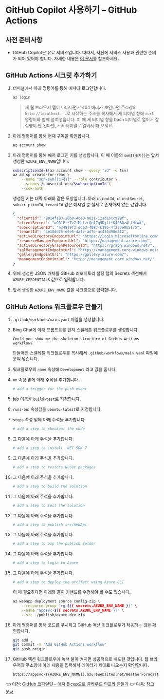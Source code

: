 # GitHub Copilot 사용하기 &ndash; GitHub Actions

## 사전 준비사항

- GitHub Copilot은 유료 서비스입니다. 따라서, 사전에 서비스 사용과 관련한 준비가 되어 있어야 합니다. 자세한 내용은 [이 문서](https://docs.github.com/ko/copilot/quickstart)를 참조하세요.


## GitHub Actions 시크릿 추가하기

1. 터미널에서 아래 명령어를 통해 애저에 로그인합니다.

    ```bash
    az login
    ```

   > 새 웹 브라우저 탭이 나타나면서 404 에러가 보인다면 주소창의 `http://localhost...`로 시작하는 주소를 복사해서 새 터미널 창에 `curl` 명령어와 함께 붙여넣습니다.
   > 이 때 새 터미널 창을 bash 터미널로 열어서 잘 실행이 안 된다면, zsh 터미널로 열어서 해 보세요.

1. 아래 명령어를 통해 현재 구독을 확인합니다.

    ```bash
    az account show
    ```

1. 아래 명령어를 통해 애저 로그인 키를 생성합니다. 이 때 이름의 `swm{{숫자}}`는 앞서 생성한 `AZURE_ENV_NAME`입니다.

    ```bash
    subscriptionId=$(az account show --query "id" -o tsv)
    az ad sp create-for-rbac \
        --name "spn-swm{{숫자}}" --role contributor \
        --scopes /subscriptions/$subscriptionId \
        --sdk-auth
    ```

   생성된 키는 대략 아래와 같은 모양입니다. 아래 `clientId`, `clientSecret`, `subscriptionId`, `tenantId` 값은 예시일 뿐 실제로 존재하지 않는 값입니다.

    ```json
    {
      "clientId": "9814fa03-26b8-4ce0-9021-121d16cc929f",
      "clientSecret": "uOR^Pt*Tv7iMqtzrQe1Zq5Djlf*K4P8QzALlNfw#",
      "subscriptionId": "a348f9f2-dc63-4083-b19b-4f235e0b5175",
      "tenantId": "4e18dd75-d9e5-4afc-ad7e-ac436d98e812",
      "activeDirectoryEndpointUrl": "https://login.microsoftonline.com",
      "resourceManagerEndpointUrl": "https://management.azure.com/",
      "activeDirectoryGraphResourceId": "https://graph.windows.net/",
      "sqlManagementEndpointUrl": "https://management.core.windows.net:8443/",
      "galleryEndpointUrl": "https://gallery.azure.com/",
      "managementEndpointUrl": "https://management.core.windows.net/"
    }
    ```

1. 위에 생성한 JSON 개체를 GitHub 리포지토리 설정 탭의 Secrets 섹션에서 `AZURE_CREDENTIALS` 값으로 입력합니다.
1. 앞서 생성한 `AZURE_ENV_NAME` 값을 시크릿으로 입력합니다.


## GitHub Actions 워크플로우 만들기

1. `.github/workfows/main.yaml` 파일을 생성합니다.
1. Bing Chat에 아래 프롬프트를 던져 스켈레톤 워크플로우를 생성합니다.

    ```text
    Could you show me the skeleton structure of GitHub Actions workflow?
    ```

   만들어진 스켈레톤 워크플로우를 복사해서 `.github/workfows/main.yaml` 파일에 붙여 넣습니다.

1. 워크플로우의 `name` 속성에 `Development` 라고 값을 줍니다.
1. `on` 속성 밑에 아래 주석을 추가합니다.

    ```yml
    # add a trigger for the push event
    ```

1. job 이름을 `build-test`로 지정합니다.
1. `runs-on`: 속성값을 `ubuntu-latest`로 지정합니다.
1. `steps` 속성 밑에 아래 주석을 추가합니다.

    ```yml
    # add a step to checkout the code
    ```

1. 그 다음에 아래 주석을 추가합니다.

    ```yml
    # add a step to install .NET SDK 7
    ```

1. 그 다음에 아래 주석을 추가합니다.

    ```yml
    # add a step to restore NuGet packages
    ```

1. 그 다음에 아래 주석을 추가합니다.

    ```yml
    # add a step to build the solution
    ```

1. 그 다음에 아래 주석을 추가합니다.

    ```yml
    # add a step to test the solution
    ```

1. 그 다음에 아래 주석을 추가합니다.

    ```yml
    # add a step to publish src/WebApi
    ```

1. 그 다음에 아래 주석을 추가합니다.

    ```yml
    # add a step to zip the publish folder
    ```

1. 그 다음에 아래 주석을 추가합니다.

    ```yml
    # add a step to login to Azure
    ```

1. 그 다음에 아래 주석을 추가합니다.

    ```yml
    # add a step to deploy the artifact using Azure CLI
    ```

   이 때 필요하다면 아래와 같이 커맨드를 수정해야 할 수도 있습니다.

    ```bash
    az webapp deployment source config-zip \
        --resource-group "rg-${{ secrets.AZURE_ENV_NAME }}" \
        --name "appsvc-${{ secrets.AZURE_ENV_NAME }}" \
        --src ./publish/azure-dev.zip
    ```

1. 아래 명령어를 통해 코드를 푸시하고 GitHub 액션 워크플로우가 작동하는 것을 확인합니다.

    ```bash
    git add .
    git commit -m "Add GitHub Actions workflow"
    git push origin
    ```

1. GitHub 액션 워크플로우에 녹색 불이 켜지면 성공적으로 배포한 것입니다. 웹 브라우저의 주소창에 아래 내용을 입력해서 데이터가 제대로 나오는지 확인합니다.

    ```text
    https://appsvc-{{AZURE_ENV_NAME}}.azurewebsites.net/WeatherForecast
    ```

👈 이전: [GitHub 코파일럿 &ndash; 애저 Bicep으로 클라우드 인프라 만들기](./03-copilot-bicep.md)
👉 다음: [참고 문서](./05-references.md)
